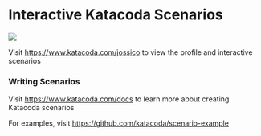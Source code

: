 # Interactive Katacoda Scenarios

[![](http://shields.katacoda.com/katacoda/jossico/count.svg)](https://www.katacoda.com/jossico "Get your profile on Katacoda.com")

Visit https://www.katacoda.com/jossico to view the profile and interactive scenarios

### Writing Scenarios
Visit https://www.katacoda.com/docs to learn more about creating Katacoda scenarios

For examples, visit https://github.com/katacoda/scenario-example
